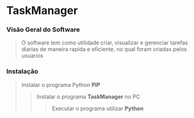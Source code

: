 # TaskManager

### **Visão Geral do Software**

>O software tem como utilidade criar, visualizar  e gerenciar tarefas diarias de maneira rapida e  eficiente, no qual foram criadas pelos usuarios

### **Instalação**

>  Instalar o programa Python **PIP**
>> Instalar o programa **TaskManager** no PC 
>>> Executar o programa utilizar **Python**